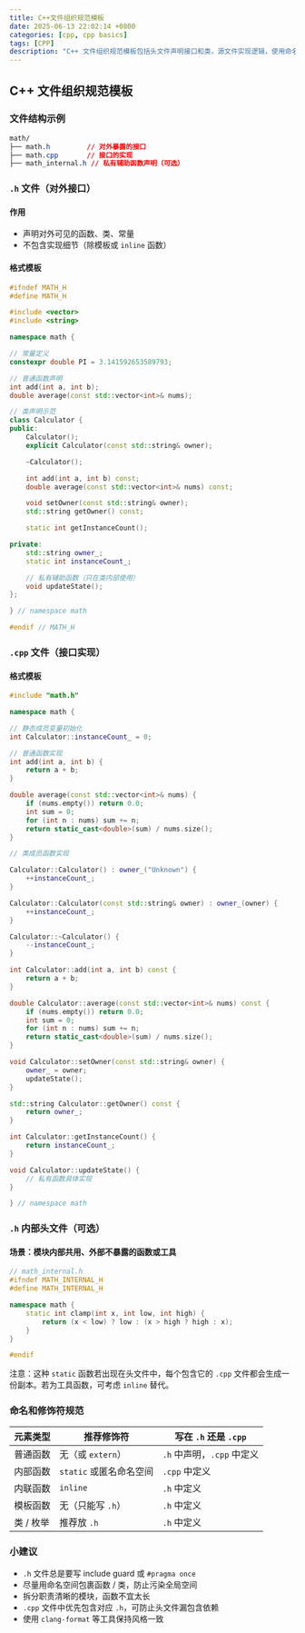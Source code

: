 ```yaml
---
title: C++文件组织规范模板
date: 2025-06-13 22:02:14 +0800
categories: [cpp, cpp basics]
tags: [CPP]
description: "C++ 文件组织规范模板包括头文件声明接口和类，源文件实现逻辑，使用命名空间隔离模块，静态变量在 .cpp 中定义，保持结构清晰、职责分明。"
---
```

## C++ 文件组织规范模板

### 文件结构示例

```css
math/
├── math.h         // 对外暴露的接口
├── math.cpp       // 接口的实现
├── math_internal.h // 私有辅助函数声明（可选）
```

### `.h` 文件（对外接口）

#### 作用

- 声明对外可见的函数、类、常量
- 不包含实现细节（除模板或 `inline` 函数）

#### 格式模板

```cpp
#ifndef MATH_H
#define MATH_H

#include <vector>
#include <string>

namespace math {

// 常量定义
constexpr double PI = 3.141592653589793;

// 普通函数声明
int add(int a, int b);
double average(const std::vector<int>& nums);

// 类声明示范
class Calculator {
public:
    Calculator();
    explicit Calculator(const std::string& owner);

    ~Calculator();

    int add(int a, int b) const;
    double average(const std::vector<int>& nums) const;

    void setOwner(const std::string& owner);
    std::string getOwner() const;

    static int getInstanceCount();

private:
    std::string owner_;
    static int instanceCount_;

    // 私有辅助函数（只在类内部使用）
    void updateState();
};

} // namespace math

#endif // MATH_H
```

### `.cpp` 文件（接口实现）

#### 格式模板

```cpp
#include "math.h"

namespace math {

// 静态成员变量初始化
int Calculator::instanceCount_ = 0;

// 普通函数实现
int add(int a, int b) {
    return a + b;
}

double average(const std::vector<int>& nums) {
    if (nums.empty()) return 0.0;
    int sum = 0;
    for (int n : nums) sum += n;
    return static_cast<double>(sum) / nums.size();
}

// 类成员函数实现

Calculator::Calculator() : owner_("Unknown") {
    ++instanceCount_;
}

Calculator::Calculator(const std::string& owner) : owner_(owner) {
    ++instanceCount_;
}

Calculator::~Calculator() {
    --instanceCount_;
}

int Calculator::add(int a, int b) const {
    return a + b;
}

double Calculator::average(const std::vector<int>& nums) const {
    if (nums.empty()) return 0.0;
    int sum = 0;
    for (int n : nums) sum += n;
    return static_cast<double>(sum) / nums.size();
}

void Calculator::setOwner(const std::string& owner) {
    owner_ = owner;
    updateState();
}

std::string Calculator::getOwner() const {
    return owner_;
}

int Calculator::getInstanceCount() {
    return instanceCount_;
}

void Calculator::updateState() {
    // 私有函数具体实现
}

} // namespace math
```

### `.h` 内部头文件（可选）

#### 场景：模块内部共用、外部不暴露的函数或工具

```cpp
// math_internal.h
#ifndef MATH_INTERNAL_H
#define MATH_INTERNAL_H

namespace math {
    static int clamp(int x, int low, int high) {
        return (x < low) ? low : (x > high ? high : x);
    }
}

#endif
```

注意：这种 `static` 函数若出现在头文件中，每个包含它的 `.cpp` 文件都会生成一份副本。若为工具函数，可考虑 `inline` 替代。

### 命名和修饰符规范

| 元素类型  | 推荐修饰符              | 写在 `.h` 还是 `.cpp`      |
| --------- | ----------------------- | -------------------------- |
| 普通函数  | 无（或 `extern`）       | `.h` 中声明，`.cpp` 中定义 |
| 内部函数  | `static` 或匿名命名空间 | `.cpp` 中定义              |
| 内联函数  | `inline`                | `.h` 中定义                |
| 模板函数  | 无（只能写 `.h`）       | `.h` 中定义                |
| 类 / 枚举 | 推荐放 `.h`             | `.h` 中定义                |

### 小建议

- `.h` 文件总是要写 include guard 或 `#pragma once`
- 尽量用命名空间包裹函数 / 类，防止污染全局空间
- 拆分职责清晰的模块，函数不宜太长
- `.cpp` 文件中优先包含对应 `.h`，可防止头文件漏包含依赖
- 使用 `clang-format` 等工具保持风格一致
